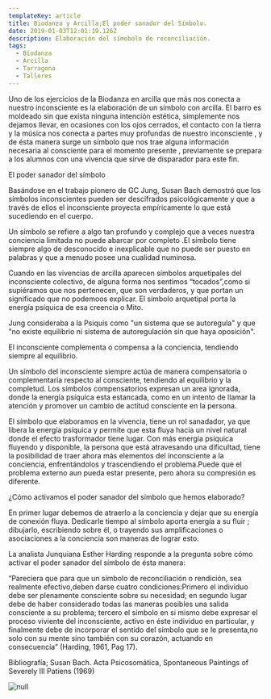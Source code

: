 ```yaml
---
templateKey: article
title: Biodanza y Arcilla;El poder sanador del Símbolo.
date: 2019-01-03T12:01:19.126Z
description: Elaboración del símobolo de reconciliación.
tags:
  - Biodanza
  - Arcilla
  - Tarragona
  - Talleres
---
```

Uno de los ejercicios de la Biodanza en arcilla que más nos conecta a nuestro inconsciente es la elaboración de un símbolo con arcilla. El barro es moldeado sin que exista ninguna intención estética, simplemente nos dejamos llevar, en ocasiones con los ojos cerrados,   el contacto con la tierra y la música nos conecta a partes muy profundas  de nuestro inconsciente , y de ésta manera surge un símbolo que nos trae alguna información  necesaria al consciente para el momento presente , previamente se prepara a los alumnos con una vivencia que sirve de disparador para este fin.

El poder sanador del símbolo

Basándose en el trabajo pionero de GC Jung, Susan Bach demostró que los símbolos inconscientes pueden ser descifrados psicológicamente y que a través de ellos el inconsciente proyecta empíricamente lo que está sucediendo en el cuerpo.

Un símbolo se refiere a algo tan profundo y complejo que a veces nuestra conciencia limitada no puede abarcar por completo .El símbolo tiene siempre algo de desconocido e inexplicable que no puede ser puesto en palabras y que a menudo posee una cualidad numinosa.

Cuando en las vivencias de arcilla aparecen símbolos arquetipales del inconsciente colectivo, de alguna forma nos sentimos “tocados”,como si supiéramos que nos pertenecen, que son verdaderos, y que portan un significado que no podemoos explicar. El símbolo arquetipal porta la energía psíquica de esa creencia o Mito.

Jung consideraba a la Psiquis como "un sistema que se autoregula" y que "no existe equilibrio ni sistema de autoregulación sin que haya oposición".

El inconsciente complementa o compensa a la conciencia, tendiendo siempre al equilibrio.

Un símbolo del inconsciente siempre actúa de manera compensatoria o complementaria respecto al consciente, tendiendo al equilibrio y la completud. Los símbolos compensatorios expresan un area ignorada, donde la energía psíquica esta estancada, como en un intento de llamar la atención y promover un cambio de actitud consciente en la persona.

El símbolo que elaboramos en la vivencia, tiene un rol sanadador, ya que  libera la energía psíquica y permite que esta fluya hacia un nivel natural donde el efecto trasformador tiene lugar. Con más energía psíquica fluyendo y disponible, la persona que está atravesando una dificultad, tiene la posibilidad de traer ahora más elementos del inconsciente a la conciencia, enfrentándolos y trascendiendo el problema.Puede que el problema externo aun pueda estar presente, pero ahora su compresión es diferente.

¿Cómo activamos el poder sanador del símbolo que hemos elaborado?

En primer lugar debemos de atraerlo a la conciencia y dejar que su energía de conexión fluya. Dedicarle tiempo al símbolo aporta energía a su fluir ; dibujarlo, escribiendo sobre él, o trayendo sus amplificaciones o asociaciones a la conciencia son maneras de lograr esto.

La analista Junquiana Esther Harding responde a la pregunta sobre cómo activar el poder sanador del símbolo de ésta manera:

“Pareciera que para que un símbolo de reconciliación o rendición, sea realmente efectivo,deben darse cuatro condiciones:Primero el individuo debe ser plenamente consciente sobre su necesidad; en segundo lugar debe de haber considerado todas las maneras posibles una salida consciente a su problema; tercero el símbolo en si mismo debe expresar el proceso viviente del inconsciente, activo en éste individuo en particular, y finalmente debe de incorporar el sentido del símbolo que se le presenta,no solo con su mente sino también con su corazón, actuando en consecuencia” (Harding, 1961, Pag 17).







Bibliografía; Susan Bach. Acta Psicosomática, Spontaneous Paintings of Severely III Patiens (1969)

![null](/img/http-_2.bp.blogspot.com_-aalzs68oq9o_u3qpdtkbmui_aaaaaaaaanq_i-9kjdw7paa_s1600_01-coyolxauhqui-templo-mayor.jpg)
